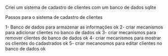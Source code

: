Criei um sistema de cadastro de clientes com um banco de dados sqlite

Passos para o sistema de cadastro de clientes

1- Banco de dados para armazenar as informações ok
2- criar mecanismos para adicionar clientes no banco de dados ok 
3- criar mecanismos para remover clientes do banco de dados ok
4- criar mecanismos para mostrar os clientes do cadastrados ok
5- criar mecanosmos para editar clientes no banco de dados ok